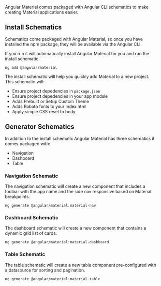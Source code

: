 Angular Material comes packaged with Angular CLI schematics to make
creating Material applications easier.

## Install Schematics
Schematics come packaged with Angular Material, so once you have
installed the npm package, they will be available via the Angular CLI.

If you run it will automatically install Angular Material for you
and run the install schematic.

```
ng add @angular/material
```

The install schematic will help you quickly add Material to a new project. 
This schematic will:

- Ensure project depedencies in `package.json`
- Ensure project depedencies in your app module
- Adds Prebuilt or Setup Custom Theme
- Adds Roboto fonts to your index.html
- Apply simple CSS reset to body


## Generator Schematics
In addition to the install schematic Angular Material has three schematics it comes packaged with:

- Navigation
- Dashboard
- Table

### Navigation Schematic
The navigation schematic will create a new component that includes
a toolbar with the app name and the side nav responsive based on Material
breakpoints.

```
ng generate @angular/material:material-nav
```

### Dashboard Schematic
The dashboard schematic will create a new component that contains
a dynamic grid list of cards.

```
ng generate @angular/material:material-dashboard
```

### Table Schematic
The table schematic will create a new table component pre-configured
with a datasource for sorting and pagination.

```
ng generate @angular/material:material-table
```
